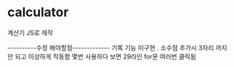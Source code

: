 # calculator
계산기 JS로 제작

----------수정 해야할점-------------
기록 기능 미구현
. 소수점 추가시 3자리 까지만 되고 이상하게 작동함
몇번 사용하다 보면 29라인 for문 여러번 클릭됨
